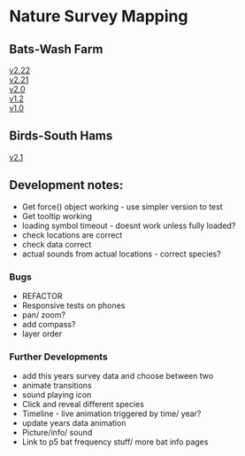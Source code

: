 # Nature Survey Mapping

## Bats-Wash Farm

[v2.22](https://nimuse2.github.io/nimuse2.maps.dev//map_v2.22/)  
[v2.21](https://nimuse2.github.io/nimuse2.maps.dev//map_v2.21/)  
[v2.0](https://nimuse2.github.io/nimuse2.maps.dev//map_v2.0/)  
[v1.2](https://nimuse2.github.io/nimuse2.maps.dev//map_v1.2/)  
[v1.0](https://nimuse2.github.io/nimuse2.maps.dev//map_v1.0/)

## Birds-South Hams

[v2.1](https://nimuse2.github.io/nimuse2.maps.dev//map_v2.1/)

## Development notes:

- Get force() object working - use simpler version to test
- Get tooltip working
- loading symbol timeout - doesnt work unless fully loaded?
- check locations are correct
- check data correct
- actual sounds from actual locations - correct species?

### Bugs

- REFACTOR
- Responsive tests on phones
- pan/ zoom?
- add compass?
- layer order

### Further Developments

- add this years survey data and choose between two
- animate transitions
- sound playing icon
- Click and reveal different species
- Timeline - live animation triggered by time/ year?
- update years data animation
- Picture/info/ sound
- Link to p5 bat frequency stuff/ more bat info pages
